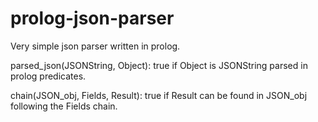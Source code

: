 prolog-json-parser
==================

Very simple json parser written in prolog.

parsed_json(JSONString, Object): true if Object is JSONString parsed in prolog predicates.


chain(JSON_obj, Fields, Result): true if Result can be found in JSON_obj following the Fields chain.
